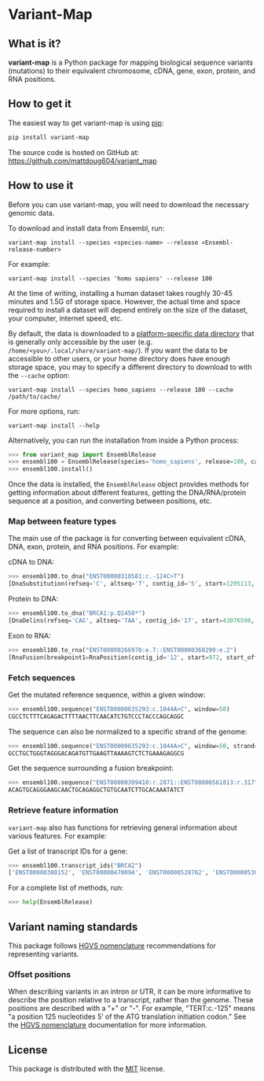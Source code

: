 # Variant-Map

## What is it?

**variant-map** is a Python package for mapping biological sequence variants (mutations) to their equivalent chromosome, cDNA, gene, exon, protein, and RNA positions.

## How to get it

The easiest way to get variant-map is using [pip](https://pip.pypa.io/en/latest/quickstart.html):

```sh
pip install variant-map
```

The source code is hosted on GitHub at: <https://github.com/mattdoug604/variant_map>

## How to use it

Before you can use variant-map, you will need to download the necessary genomic data.

To download and install data from Ensembl, run:

```shell
variant-map install --species <species-name> --release <Ensembl-release-number>
```

For example:

```shell
variant-map install --species 'homo sapiens' --release 100
```

At the time of writing, installing a human dataset takes roughly 30-45 minutes and 1.5G of storage space. However, the actual time and space required to install a dataset will depend entirely on the size of the dataset, your computer, internet speed, etc.

By default, the data is downloaded to a [platform-specific data directory](https://pypi.org/project/appdirs/) that is generally only accessible by the user (e.g. `/home/<you>/.local/share/variant-map/`). If you want the data to be accessible to other users, or your home directory does have enough storage space, you may to specify a different directory to download to with the `--cache` option:

```shell
variant-map install --species homo_sapiens --release 100 --cache /path/to/cache/
```

For more options, run:

```shell
variant-map install --help
```

Alternatively, you can run the installation from inside a Python process:

```python
>>> from variant_map import EnsemblRelease
>>> ensembl100 = EnsemblRelease(species='homo_sapiens', release=100, cache_dir="/path/to/cache/")
>>> ensembl100.install()
```

Once the data is installed, the `EnsemblRelease` object provides methods for getting information about different features, getting the DNA/RNA/protein sequence at a position, and converting between positions, etc.

### Map between feature types

The main use of the package is for converting between equivalent cDNA, DNA, exon, protein, and RNA positions. For example:

cDNA to DNA:

```python
>>> ensembl100.to_dna("ENST00000310581:c.-124C>T")
[DnaSubstitution(refseq='C', altseq='T', contig_id='5', start=1295113, start_offset=0, end=1295113, end_offset=0, strand='-')]
```

Protein to DNA:

```python
>>> ensembl100.to_dna("BRCA1:p.Q1458*")
[DnaDelins(refseq='CAG', altseq='TAA', contig_id='17', start=43076598, start_offset=0, end=43076600, end_offset=0, strand='-'), DnaDelins(refseq='CAG', altseq='TGA', contig_id='17', start=43076598, start_offset=0, end=43076600, end_offset=0, strand='-'), DnaSubstitution(refseq='C', altseq='T', contig_id='17', start=43076600, start_offset=0, end=43076600, end_offset=0, strand='-')]
```

Exon to RNA:

```python
>>> ensembl100.to_rna("ENST00000266970:e.7::ENST00000360299:e.2")
[RnaFusion(breakpoint1=RnaPosition(contig_id='12', start=972, start_offset=0, end=2240, end_offset=0, strand='+', gene_id='ENSG00000123374', gene_name='CDK2', transcript_id='ENST00000266970', transcript_name='CDK2-201'), breakpoint2=RnaPosition(contig_id='12', start=63, start_offset=0, end=317, end_offset=0, strand='+', gene_id='ENSG00000111540', gene_name='RAB5B', transcript_id='ENST00000360299', transcript_name='RAB5B-201'))]
```

### Fetch sequences

Get the mutated reference sequence, within a given window:

```python
>>> ensembl100.sequence("ENST00000635293:c.1044A>C", window=50)
CGCCTCTTTCAGAGACTTTTAACTTCAACATCTGTCCCTACCCAGCAGGC
```

The sequence can also be normalized to a specific strand of the genome:

```python
>>> ensembl100.sequence("ENST00000635293:c.1044A>C", window=50, strand='+')
GCCTGCTGGGTAGGGACAGATGTTGAAGTTAAAAGTCTCTGAAAGAGGCG
```

Get the sequence surrounding a fusion breakpoint:

```python
>>> ensembl100.sequence("ENST00000399410:r.2871::ENST00000561813:r.317", window=50)
ACAGTGCAGGGAAGCAACTGCAGAGGCTGTGCAATCTTGCACAAATATCT
```

### Retrieve feature information

`variant-map` also has functions for retrieving general information about various features. For example:

Get a list of transcript IDs for a gene:

```python
>>> ensembl100.transcript_ids("BRCA2")
['ENST00000380152', 'ENST00000470094', 'ENST00000528762', 'ENST00000530893', 'ENST00000533776', 'ENST00000544455', 'ENST00000614259', 'ENST00000665585', 'ENST00000666593', 'ENST00000670614', 'ENST00000671466']
```

For a complete list of methods, run:

```python
>>> help(EnsemblRelease)
```

## Variant naming standards

This package follows [HGVS nomenclature](https://varnomen.hgvs.org/) recommendations for representing variants.

### Offset positions

When describing variants in an intron or UTR, it can be more informative to describe the position relative to a transcript, rather than the genome. These positions are described with a "+" or "-". For example, "TERT:c.-125" means "a position 125 nucleotides 5’ of the ATG translation initiation codon." See the [HGVS nomenclature](https://varnomen.hgvs.org/bg-material/numbering/) documentation for more information.

## License

This package is distributed with the [MIT](LICENSE) license.
